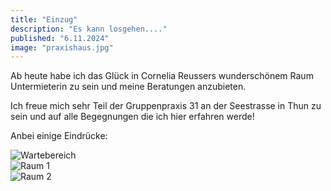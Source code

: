 ```yaml
---
title: "Einzug"
description: "Es kann losgehen...."
published: "6.11.2024"
image: "praxishaus.jpg"
---
```


Ab heute habe ich das Glück in Cornelia Reussers wunderschönem Raum Untermieterin zu sein und meine Beratungen anzubieten. 

Ich freue mich sehr Teil der Gruppenpraxis 31 an der Seestrasse in Thun zu sein und auf alle Begegnungen die ich hier erfahren werde!


Anbei einige Eindrücke:

<div class="gallery">
  <div class="gallery-item">
    <img class="gallery-item-image" src="/images/blog/wartebereich.jpg" alt="Wartebereich" />
  </div>
  <div class="gallery-item">
    <img class="gallery-item-image" src="/images/blog/raum1.jpg" alt="Raum 1" />
  </div>
  <div class="gallery-item">
    <img class="gallery-item-image" src="/images/blog/raum2.jpg" alt="Raum 2" />
  </div>
</div>

